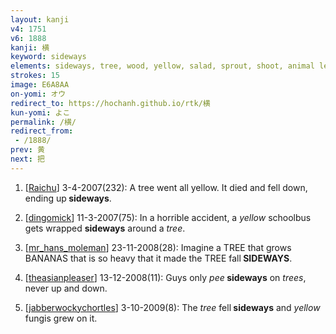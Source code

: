 ```yaml
---
layout: kanji
v4: 1751
v6: 1888
kanji: 横
keyword: sideways
elements: sideways, tree, wood, yellow, salad, sprout, shoot, animal legs, eight
strokes: 15
image: E6A8AA
on-yomi: オウ
redirect_to: https://hochanh.github.io/rtk/横
kun-yomi: よこ
permalink: /横/
redirect_from:
 - /1888/
prev: 黄
next: 把
---
```


1) [<a href="http://kanji.koohii.com/profile/Raichu">Raichu</a>] 3-4-2007(232): A tree went all yellow. It died and fell down, ending up<strong> sideways</strong>.

2) [<a href="http://kanji.koohii.com/profile/dingomick">dingomick</a>] 11-3-2007(75): In a horrible accident, a <em>yellow</em> schoolbus gets wrapped <strong>sideways</strong> around a <em>tree</em>.

3) [<a href="http://kanji.koohii.com/profile/mr_hans_moleman">mr_hans_moleman</a>] 23-11-2008(28): Imagine a TREE that grows BANANAS that is so heavy that it made the TREE fall<strong> SIDEWAYS</strong>.

4) [<a href="http://kanji.koohii.com/profile/theasianpleaser">theasianpleaser</a>] 13-12-2008(11): Guys only <em>pee</em><strong> sideways</strong> on <em>trees</em>, never up and down.

5) [<a href="http://kanji.koohii.com/profile/jabberwockychortles">jabberwockychortles</a>] 3-10-2009(8): The <em>tree</em> fell<strong> sideways</strong> and <em>yellow</em> fungis grew on it.

